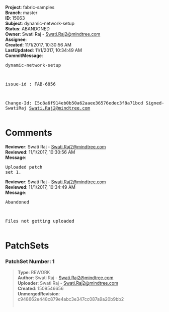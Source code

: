 <strong>Project</strong>: fabric-samples<br><strong>Branch</strong>: master<br><strong>ID</strong>: 15063<br><strong>Subject</strong>: dynamic-network-setup<br><strong>Status</strong>: ABANDONED<br><strong>Owner</strong>: Swati Raj - Swati.Raj2@mindtree.com<br><strong>Assignee</strong>:<br><strong>Created</strong>: 11/1/2017, 10:30:56 AM<br><strong>LastUpdated</strong>: 11/1/2017, 10:34:49 AM<br><strong>CommitMessage</strong>:<br><pre>dynamic-network-setup

issue-id : FAB-6856

Change-Id: I5c8a6f914eb0b50a62aaee36576edec3f8a71bcd
Signed-off-by: SwatiRaj <Swati.Raj2@mindtree.com>
</pre><h1>Comments</h1><strong>Reviewer</strong>: Swati Raj - Swati.Raj2@mindtree.com<br><strong>Reviewed</strong>: 11/1/2017, 10:30:56 AM<br><strong>Message</strong>: <pre>Uploaded patch set 1.</pre><strong>Reviewer</strong>: Swati Raj - Swati.Raj2@mindtree.com<br><strong>Reviewed</strong>: 11/1/2017, 10:34:49 AM<br><strong>Message</strong>: <pre>Abandoned

Files not getting uploaded</pre><h1>PatchSets</h1><h3>PatchSet Number: 1</h3><blockquote><strong>Type</strong>: REWORK<br><strong>Author</strong>: Swati Raj - Swati.Raj2@mindtree.com<br><strong>Uploader</strong>: Swati Raj - Swati.Raj2@mindtree.com<br><strong>Created</strong>: 1509546656<br><strong>UnmergedRevision</strong>: c948662e448c879e4abc3e347cc087a9a20b9bb2<br><br></blockquote>
